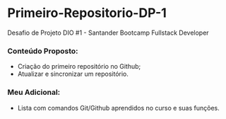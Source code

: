 # Primeiro-Repositorio-DP-1
Desafio de Projeto DIO #1 - Santander Bootcamp Fullstack Developer

### Conteúdo Proposto:

- Criação do primeiro repositório no Github;
- Atualizar e sincronizar um repositório.

### Meu Adicional:

- Lista com comandos Git/Github aprendidos no curso e suas funções.
